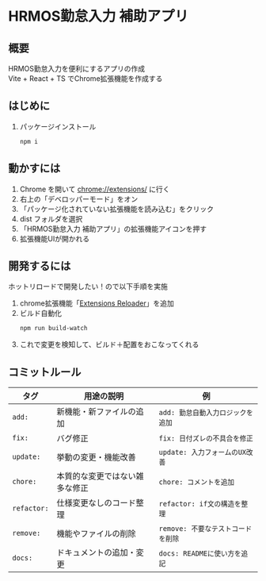 # HRMOS勤怠入力 補助アプリ

## 概要

HRMOS勤怠入力を便利にするアプリの作成  
Vite + React + TS でChrome拡張機能を作成する

## はじめに

1. パッケージインストール
   ```sh
   npm i
   ```

## 動かすには

1. Chrome を開いて [chrome://extensions/](chrome://extensions/) に行く
2. 右上の「デベロッパーモード」をオン
3. 「パッケージ化されていない拡張機能を読み込む」をクリック
4. dist フォルダを選択
5. 「HRMOS勤怠入力 補助アプリ」の拡張機能アイコンを押す
6. 拡張機能UIが開かれる

## 開発するには

ホットリロードで開発したい！ので以下手順を実施

1. chrome拡張機能「[Extensions Reloader](https://chromewebstore.google.com/detail/extensions-reloader/fimgfedafeadlieiabdeeaodndnlbhid?hl=ja)」を追加
2. ビルド自動化
   ```sh
   npm run build-watch
   ```
3. これで変更を検知して、ビルド＋配置をおこなってくれる

## コミットルール

| タグ        | 用途の説明                     | 例                                 |
| ----------- | ------------------------------ | ---------------------------------- |
| `add:`      | 新機能・新ファイルの追加       | `add: 勤怠自動入力ロジックを追加`  |
| `fix:`      | バグ修正                       | `fix: 日付ズレの不具合を修正`      |
| `update:`   | 挙動の変更・機能改善           | `update: 入力フォームのUX改善`     |
| `chore:`    | 本質的な変更ではない雑多な修正 | `chore: コメントを追加`            |
| `refactor:` | 仕様変更なしのコード整理       | `refactor: if文の構造を整理`       |
| `remove:`   | 機能やファイルの削除           | `remove: 不要なテストコードを削除` |
| `docs:`     | ドキュメントの追加・変更       | `docs: READMEに使い方を追記`       |
